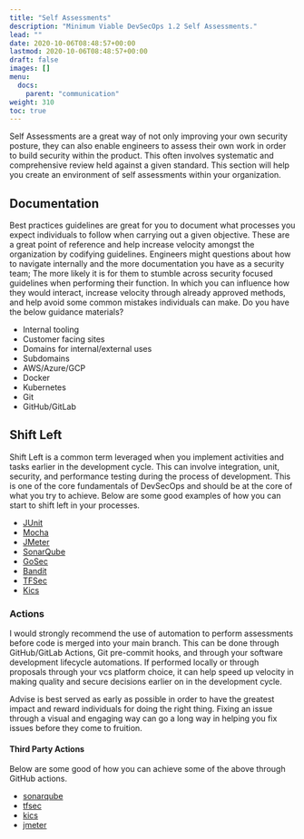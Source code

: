 ```yaml
---
title: "Self Assessments"
description: "Minimum Viable DevSecOps 1.2 Self Assessments."
lead: ""
date: 2020-10-06T08:48:57+00:00
lastmod: 2020-10-06T08:48:57+00:00
draft: false
images: []
menu:
  docs:
    parent: "communication"
weight: 310
toc: true
---
```


Self Assessments are a great way of not only improving your own security posture, they can also enable engineers to assess their own work in order to build security within the product. This often involves systematic and comprehensive review held against a given standard. This section will help you create an environment of self assessments within your organization. 

## Documentation

Best practices guidelines are great for you to document what processes you expect individuals to follow when carrying out a given objective. These are a great point of reference and help increase velocity amongst the organization by codifying guidelines. Engineers might questions about how to navigate internally and the more documentation you have as a security team; The more likely it is for them to stumble across security focused guidelines when performing their function. In which you can influence how they would interact, increase velocity through already approved methods, and help avoid some common mistakes individuals can make. Do you have the below guidance materials?

- Internal tooling
- Customer facing sites
- Domains for internal/external uses
- Subdomains
- AWS/Azure/GCP
- Docker
- Kubernetes
- Git
- GitHub/GitLab

## Shift Left

Shift Left is a common term leveraged when you implement activities and tasks earlier in the development cycle. This can involve integration, unit, security, and performance testing during the process of development. This is one of the core fundamentals of DevSecOps and should be at the core of what you try to achieve. Below are some good examples of how you can start to shift left in your processes. 

- [JUnit](https://github.com/junit-team/junit5)
- [Mocha](https://github.com/mochajs/mocha)
- [JMeter](https://jmeter.apache.org/)
- [SonarQube](https://github.com/SonarSource/sonarqube)
- [GoSec](https://github.com/securego/gosec)
- [Bandit](https://github.com/PyCQA/bandit)
- [TFSec](https://github.com/aquasecurity/tfsec)
- [Kics](https://kics.io/)

### Actions

I would strongly recommend the use of automation to perform assessments before code is merged into your main branch. This can be done through GitHub/GitLab Actions, Git pre-commit hooks, and through your software development lifecycle automations. If performed locally or through proposals through your vcs platform choice, it can help speed up velocity in making quality and secure decisions earlier on in the development cycle. 

Advise is best served as early as possible in order to have the greatest impact and reward individuals for doing the right thing. Fixing an issue through a visual and engaging way can go a long way in helping you fix issues before they come to fruition. 

#### Third Party Actions

Below are some good of how you can achieve some of the above through GitHub actions. 

- [sonarqube](https://github.com/marketplace/actions/sonarqube-scan)
- [tfsec](https://github.com/marketplace/actions/tfsec-action)
- [kics](https://github.com/marketplace/actions/kics-github-action)
- [jmeter](https://github.com/marketplace/actions/apache-jmeter)